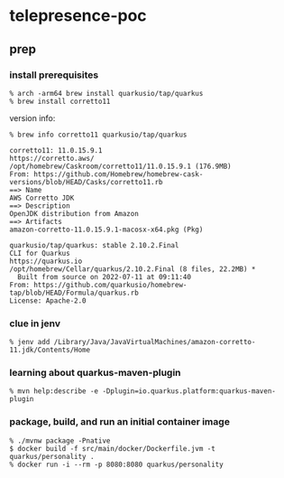 # telepresence-poc

## prep

### install prerequisites
```
% arch -arm64 brew install quarkusio/tap/quarkus
% brew install corretto11
```
version info:
```
% brew info corretto11 quarkusio/tap/quarkus

corretto11: 11.0.15.9.1
https://corretto.aws/
/opt/homebrew/Caskroom/corretto11/11.0.15.9.1 (176.9MB)
From: https://github.com/Homebrew/homebrew-cask-versions/blob/HEAD/Casks/corretto11.rb
==> Name
AWS Corretto JDK
==> Description
OpenJDK distribution from Amazon
==> Artifacts
amazon-corretto-11.0.15.9.1-macosx-x64.pkg (Pkg)

quarkusio/tap/quarkus: stable 2.10.2.Final
CLI for Quarkus
https://quarkus.io
/opt/homebrew/Cellar/quarkus/2.10.2.Final (8 files, 22.2MB) *
  Built from source on 2022-07-11 at 09:11:40
From: https://github.com/quarkusio/homebrew-tap/blob/HEAD/Formula/quarkus.rb
License: Apache-2.0
```
### clue in jenv
```
% jenv add /Library/Java/JavaVirtualMachines/amazon-corretto-11.jdk/Contents/Home
```

### learning about quarkus-maven-plugin
```
% mvn help:describe -e -Dplugin=io.quarkus.platform:quarkus-maven-plugin
```

###  package, build, and run an initial container image 
```
% ./mvnw package -Pnative
$ docker build -f src/main/docker/Dockerfile.jvm -t quarkus/personality .
% docker run -i --rm -p 8080:8080 quarkus/personality
```